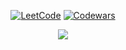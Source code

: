 <p align="center">
  <a href="https://www.leetcode.com/marktyrkba/"><img src="https://img.shields.io/badge/LeetCode-000000?style=for-the-badge&logo=LeetCode&logoColor=#d16c06" alt="LeetCode"></a>
  <a href="https://www.codewars.com/users/marktyrkba"><img src="https://img.shields.io/badge/Codewars-B1361E?style=for-the-badge&logo=codewars&logoColor=grey" alt="Codewars"></a>
</p>
<p align="center">
  <img src="https://github-readme-stats.vercel.app/api/top-langs/?username=rakivo&layout=compact&exclude_repo=.emacs.d"</img>
</p>
